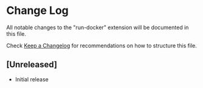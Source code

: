 # Change Log

All notable changes to the "run-docker" extension will be documented in this file.

Check [Keep a Changelog](http://keepachangelog.com/) for recommendations on how to structure this file.

## [Unreleased]

- Initial release
